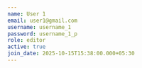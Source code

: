 ```yaml
---
name: User 1
email: user1@gmail.com
username: username_1
password: username_1_p
role: editor
active: true
join_date: 2025-10-15T15:38:00.000+05:30
---
```

